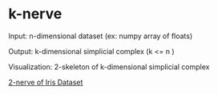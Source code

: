 # k-nerve
Input: n-dimensional dataset (ex: numpy array of floats)

Output: k-dimensional simplicial complex (k <= n )

Visualization: 2-skeleton of k-dimensional simplicial complex 

[2-nerve of Iris Dataset]()


